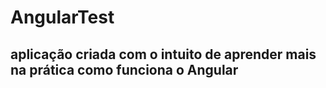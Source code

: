 # AngularTest

## aplicação criada com o intuito de aprender mais na prática como funciona o Angular
